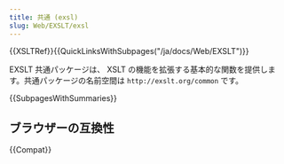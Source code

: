 ```yaml
---
title: 共通 (exsl)
slug: Web/EXSLT/exsl
---
```


{{XSLTRef}}{{QuickLinksWithSubpages("/ja/docs/Web/EXSLT")}}

EXSLT 共通パッケージは、 XSLT の機能を拡張する基本的な関数を提供します。共通パッケージの名前空間は `http://exslt.org/common` です。

{{SubpagesWithSummaries}}

## ブラウザーの互換性

{{Compat}}
